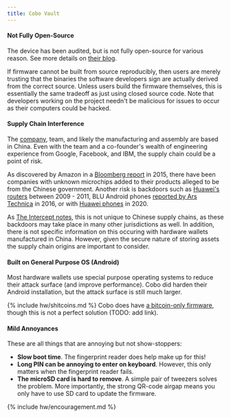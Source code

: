 ```yaml
---
title: Cobo Vault
---
```


#### Not Fully Open-Source
The device has been audited, but is not fully open-source for various reason.
See more details on [their blog](https://medium.com/cobo-vault/on-open-source-and-transparency-7f516f80b8d).

If firmware cannot be built from source reproducibly, then users are merely trusting that the binaries the software developers sign are actually derived from the correct source.
Unless users build the firmware themselves, this is essentially the same tradeoff as just using closed source code.
Note that developers working on the project needn't be malicious for issues to occur as their computers could be hacked.

#### Supply Chain Interference
The [company][1], team, and likely the manufacturing and assembly are based in China. Even with the team and a co-founder's wealth of engineering experience from Google, Facebook, and IBM, the supply chain could be a point of risk.

As discovered by Amazon in a [Bloomberg report][2] in 2015, there have been companies with unknown microchips added to their products alleged to be from the Chinese government. Another risk is backdoors such as [Huawei's routers][3] between 2009 - 2011, BLU Android phones [reported by Ars Technica][4] in 2016, or with [Huawei phones][5] in 2020.

As [The Intercept notes][6], this is not unique to Chinese supply chains, as these backdoors may take place in many other jurisdictions as well. In addition, there is not specific information on this occuring with hardware wallets manufactured in China. However, given the secure nature of storing assets the supply chain origins are important to consider.

[1]: https://www.linkedin.com/company/cobo-official/
[2]: https://www.bloomberg.com/news/features/2018-10-04/the-big-hack-how-china-used-a-tiny-chip-to-infiltrate-america-s-top-companies
[3]: https://www.theverge.com/2019/4/30/18523701/huawei-vodafone-italy-security-backdoors-vulnerabilities-routers-core-network-wide-area-local
[4]: https://arstechnica.com/information-technology/2016/11/chinese-company-installed-secret-backdoor-on-hundreds-of-thousands-of-phones/
[5]: https://arstechnica.com/tech-policy/2020/02/us-gave-allies-evidence-that-huawei-can-snoop-on-phone-networks-wsj-says/
[6]: https://theintercept.com/2019/01/24/computer-supply-chain-attacks/

#### Built on General Purpose OS (Android)
Most hardware wallets use special purpose operating systems to reduce their attack surface (and improve performance).
Cobo did harden their Android installation, but the attack surface is still much larger.

{% include hw/shitcoins.md %}
Cobo does have [a bitcoin-only firmware](https://cobo.com/hardware-wallet), though this is not a perfect solution (TODO: add link).


#### Mild Annoyances
These are all things that are annoying but not show-stoppers:

* **Slow boot time**. The fingerprint reader does help make up for this!
* **Long PIN can be annoying to enter on keyboard**. However, this only matters when the fingerprint reader fails.
* **The microSD card is hard to remove**. A simple pair of tweezers solves the problem. More importantly, the strong QR-code airgap means you only have to use SD card to update the firmware.


{% include hw/encouragement.md %}
